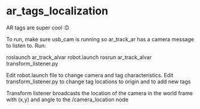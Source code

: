 # ar_tags_localization
AR tags are super cool :D

To run, make sure usb_cam is running so ar_track_ar has a camera message to listen to.
Run:

roslaunch ar_track_alvar robot.launch
rosrun ar_track_alvar transform_listener.py

Edit robot.launch file to change camera and tag characteristics.
Edit transform_listener.py to change tag locations to origin and to add new tags

Transform listener broadcasts the location of the camera in the world frame with
(x,y) and angle to the /camera_location node